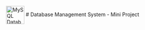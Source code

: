<span>
  <img src="https://w7.pngwing.com/pngs/150/480/png-transparent-mysql-database-mariadb-phpmyadmin-blog-miscellaneous-text-logo-thumbnail.png" alt="MySQL Database Image" width="50" style="vertical-align: middle;" />
</span>
<span>
  # Database Management System - Mini Project
</span>

